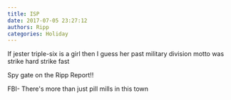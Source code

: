 ```yaml
---
title: ISP
date: 2017-07-05 23:27:12
authors: Ripp
categories: Holiday
---
```


 If jester triple-six is a girl then I guess her past military division motto was strike hard strike fast  

Spy gate on the Ripp Report!!

FBI- 
There's more than just pill mills in this town